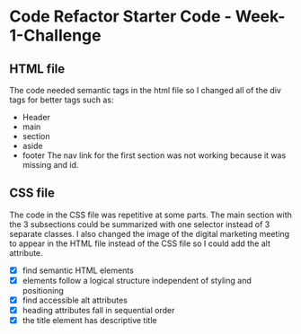 # Code Refactor Starter Code - Week-1-Challenge
## HTML file
The code needed semantic tags in the html file so I changed all of the div tags for better tags such as: 
* Header
* main
* section
* aside
* footer
The nav link for the first section was not working because it was missing and id. 

## CSS file
The code in the CSS file was repetitive at some parts. The main section with the 3 subsections could be summarized with
one selector instead of 3 separate classes. I also changed the image of the digital marketing meeting to appear in the HTML file instead of the CSS file so I could add the alt attribute. 

- [x] find semantic HTML elements
- [x] elements follow a logical structure independent of styling and positioning
- [x] find accessible alt attributes
- [x] heading attributes fall in sequential order
- [x] the title element has descriptive title

